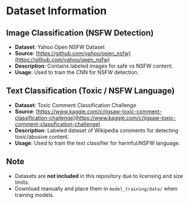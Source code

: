 # Dataset Information

## Image Classification (NSFW Detection)
- **Dataset**: Yahoo Open NSFW Dataset
- **Source**: [https://github.com/yahoo/open_nsfw](https://github.com/yahoo/open_nsfw)
- **Description**: Contains labeled images for safe vs NSFW content.
- **Usage**: Used to train the CNN for NSFW detection.

## Text Classification (Toxic / NSFW Language)
- **Dataset**: Toxic Comment Classification Challenge
- **Source**: [https://www.kaggle.com/c/jigsaw-toxic-comment-classification-challenge](https://www.kaggle.com/c/jigsaw-toxic-comment-classification-challenge)
- **Description**: Labeled dataset of Wikipedia comments for detecting toxic/abusive content.
- **Usage**: Used to train the text classifier for harmful/NSFW language.

## Note
- Datasets are **not included** in this repository due to licensing and size limits.
- Download manually and place them in `model_training/data/` when training models.
